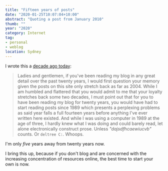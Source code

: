 ```yaml
---
title: "Fifteen years of posts"
date: "2020-01-25T10:07:04+10:00"
abstract: "Quoting a post from January 2010"
thumb: ""
year: "2020"
category: Internet
tag:
- personal
- weblog
location: Sydney
---
```

I wrote this a [decade ago today](https://rubenerd.com/p3682/ "A ridiculously pointless 1111 post celebration"):

> Ladies and gentlemen, if you've been reading my blog in any great detail over the past twenty years, I would first question your memory given the posts on this site only stretch back as far as 2004. While I am humbled and flattered that you would admit to me that your loyalty stretches back some two decades, I must point out that for you to have been reading my blog for twenty years, you would have had to start reading posts since 1989 which presents a perplexing problems as said year falls a full fourteen years before anything I've ever written here existed. And while I was using a computer in 1989 at the age of three, I hardly knew what I was doing and could barely read, let alone electronically construct prose. Unless *"dajsdfhcaewiucvb"* counts. Or `deltree C:`. Whoops.

I'm only *five* years away from twenty years now.

I bring this up, because if you don't blog and are concerned with the increasing concentration of resources online, the best time to start your own is now.

